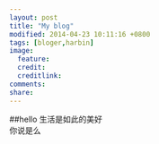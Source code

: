 ```yaml
---
layout: post
title: "My blog"
modified: 2014-04-23 10:11:16 +0800
tags: [bloger,harbin]
image:
  feature: 
  credit: 
  creditlink: 
comments: 
share: 
---
```


##hello
生活是如此的美好    
你说是么
